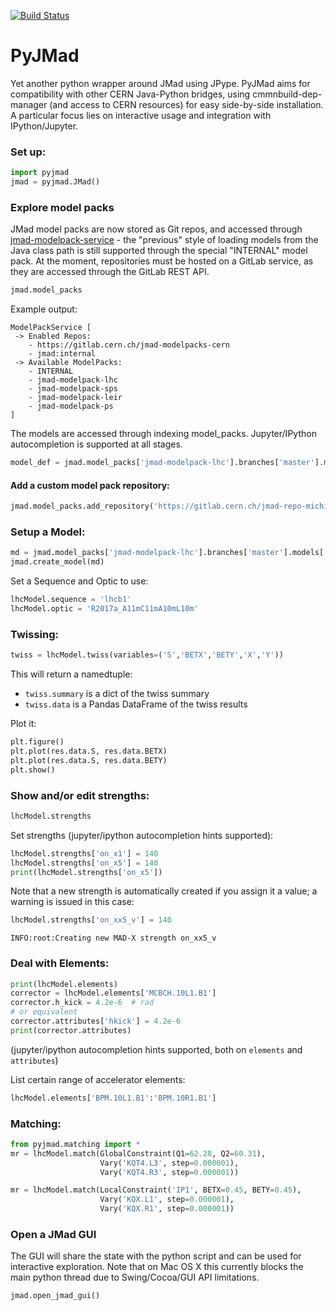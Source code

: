 [![Build Status](https://travis-ci.org/pymad/pyjmad.svg?branch=master)](https://travis-ci.org/pymad/pyjmad)

# PyJMad
Yet another python wrapper around JMad using JPype. PyJMad aims for compatibility with other CERN Java-Python bridges,
using cmmnbuild-dep-manager (and access to CERN resources) for easy side-by-side installation. A particular focus lies
on interactive usage and integration with IPython/Jupyter.

### Set up:
```python
import pyjmad
jmad = pyjmad.JMad()
```

### Explore model packs
JMad model packs are now stored as Git repos, and accessed through [jmad-modelpack-service] - the "previous" style
of loading models from the Java class path is still supported through the special "INTERNAL" model pack. At the moment,
repositories must be hosted on a GitLab service, as they are accessed through the GitLab REST API.
```python
jmad.model_packs
```
Example output:
```text
ModelPackService [ 
 -> Enabled Repos: 
    - https://gitlab.cern.ch/jmad-modelpacks-cern
    - jmad:internal
 -> Available ModelPacks: 
    - INTERNAL
    - jmad-modelpack-lhc
    - jmad-modelpack-sps
    - jmad-modelpack-leir
    - jmad-modelpack-ps
]
```
The models are accessed through indexing model_packs. Jupyter/IPython autocompletion is supported at all stages.
```python
model_def = jmad.model_packs['jmad-modelpack-lhc'].branches['master'].models['LHC 2017']
```
#### Add a custom model pack repository:
```python
jmad.model_packs.add_repository('https://gitlab.cern.ch/jmad-repo-michi-testing')
```

[jmad-modelpack-service]: https://github.com/jmad/jmad-modelpack-service
### Setup a Model:
```python
md = jmad.model_packs['jmad-modelpack-lhc'].branches['master'].models['LHC 2017']
jmad.create_model(md)
```

Set a Sequence and Optic to use:
```python
lhcModel.sequence = 'lhcb1'
lhcModel.optic = 'R2017a_A11mC11mA10mL10m'
```

### Twissing:
```python
twiss = lhcModel.twiss(variables=('S','BETX','BETY','X','Y'))
```
This will return a namedtuple:
* ``twiss.summary`` is a dict of the twiss summary
* ``twiss.data`` is a Pandas DataFrame of the twiss results

Plot it:
```python
plt.figure()
plt.plot(res.data.S, res.data.BETX)
plt.plot(res.data.S, res.data.BETY)
plt.show()
```

### Show and/or edit strengths:
```python
lhcModel.strengths
```
Set strengths (jupyter/ipython autocompletion hints supported):
```python
lhcModel.strengths['on_x1'] = 140
lhcModel.strengths['on_x5'] = 140
print(lhcModel.strengths['on_x5'])
```
Note that a new strength is automatically created if you assign it a value;
a warning is issued in this case:
```python
lhcModel.strengths['on_xx5_v'] = 140
```
```INFO:root:Creating new MAD-X strength on_xx5_v```


### Deal with Elements:
```python
print(lhcModel.elements)
corrector = lhcModel.elements['MCBCH.10L1.B1']
corrector.h_kick = 4.2e-6  # rad
# or equivalent
corrector.attributes['hkick'] = 4.2e-6
print(corrector.attributes)
```
(jupyter/ipython autocompletion hints supported, both on ``elements`` and ``attributes``)

List certain range of accelerator elements:
```python
lhcModel.elements['BPM.10L1.B1':'BPM.10R1.B1']
```

### Matching:
```python
from pyjmad.matching import *
mr = lhcModel.match(GlobalConstraint(Q1=62.28, Q2=60.31),
                    Vary('KQT4.L3', step=0.000001),
                    Vary('KQT4.R3', step=0.000001))
```

```python
mr = lhcModel.match(LocalConstraint('IP1', BETX=0.45, BETY=0.45),
                    Vary('KQX.L1', step=0.000001),
                    Vary('KQX.R1', step=0.000001))
```


### Open a JMad GUI
The GUI will share the state with the python script and can be used for interactive exploration. Note that on Mac OS X this currently blocks the main python thread due to Swing/Cocoa/GUI API limitations.
```python
jmad.open_jmad_gui()
```
